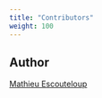 ```yaml
---
title: "Contributors"
weight: 100
---
```



## Author

[Mathieu Escouteloup](/more/contrib/mathieu-escouteloup/)